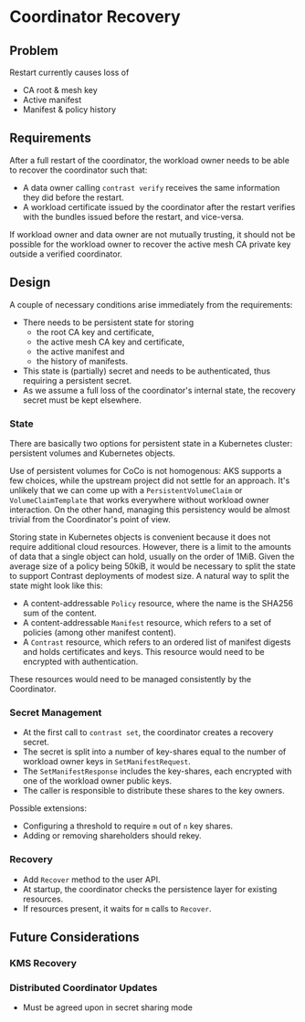 # Coordinator Recovery

## Problem

Restart currently causes loss of

- CA root & mesh key
- Active manifest
- Manifest & policy history

## Requirements

After a full restart of the coordinator, the workload owner needs to be able to recover the coordinator such that:

- A data owner calling `contrast verify` receives the same information they did before the restart.
- A workload certificate issued by the coordinator after the restart verifies with the bundles issued before the restart, and vice-versa.

If workload owner and data owner are not mutually trusting, it should not be possible for the workload owner to recover the active mesh CA private key outside a verified coordinator.

## Design

A couple of necessary conditions arise immediately from the requirements:

- There needs to be persistent state for storing
  - the root CA key and certificate,
  - the active mesh CA key and certificate,
  - the active manifest and
  - the history of manifests.
- This state is (partially) secret and needs to be authenticated, thus requiring a persistent secret.
- As we assume a full loss of the coordinator's internal state, the recovery secret must be kept elsewhere.

### State

There are basically two options for persistent state in a Kubernetes cluster: persistent volumes and Kubernetes objects.

Use of persistent volumes for CoCo is not homogenous: AKS supports a few choices, while the upstream project did not settle for an approach.
It's unlikely that we can come up with a `PersistentVolumeClaim` or `VolumeClaimTemplate` that works everywhere without workload owner interaction.
On the other hand, managing this persistency would be almost trivial from the Coordinator's point of view.

Storing state in Kubernetes objects is convenient because it does not require additional cloud resources.
However, there is a limit to the amounts of data that a single object can hold, usually on the order of 1MiB.
Given the average size of a policy being 50kiB, it would be necessary to split the state to support Contrast deployments of modest size.
A natural way to split the state might look like this:

- A content-addressable `Policy` resource, where the name is the SHA256 sum of the content.
- A content-addressable `Manifest` resource, which refers to a set of policies (among other manifest content).
- A `Contrast` resource, which refers to an ordered list of manifest digests and holds certificates and keys.
  This resource would need to be encrypted with authentication.

These resources would need to be managed consistently by the Coordinator.

### Secret Management

- At the first call to `contrast set`, the coordinator creates a recovery secret.
- The secret is split into a number of key-shares equal to the number of workload owner keys in `SetManifestRequest`.
- The `SetManifestResponse` includes the key-shares, each encrypted with one of the workload owner public keys.
- The caller is responsible to distribute these shares to the key owners.

Possible extensions:

- Configuring a threshold to require `m` out of `n` key shares.
- Adding or removing shareholders should rekey.

### Recovery

- Add `Recover` method to the user API.
- At startup, the coordinator checks the persistence layer for existing resources.
- If resources present, it waits for `m` calls to `Recover`.

## Future Considerations

### KMS Recovery

### Distributed Coordinator Updates

- Must be agreed upon in secret sharing mode
